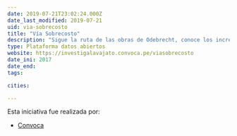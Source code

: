 ```yaml
---
date: 2019-07-21T23:02:24.000Z
date_last_modified: 2019-07-21
uid: via-sobrecosto
title: "Vía Sobrecosto"
description: "Sigue la ruta de las obras de Odebrecht, conoce los incrementos de presupuesto, los gobiernos que aprobaron estos proyectos en los últimos quince años y los indicios de pagos de sobornos e irregularidades. La herramienta se actualizará con nuevos datos e incluirá las obras de las otras empresas investigadas en el caso Lava Jato."
type: Plataforma datos abiertos
website: https://investigalavajato.convoca.pe/viasobrecosto
date_ini: 2017
date_end: 
tags:

cities: 

---
```


Esta iniciativa fue realizada por:

- [Convoca](/i/convoca.html)
